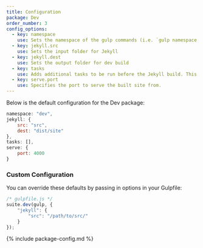 ```yaml
---
title: Configuration
package: Dev
order_number: 3
config_options:
  - key: namespace
    use: Sets the namespace of the gulp commands (i.e. `gulp namespace:command`)
  - key: jekyll.src
    use: Sets the input folder for Jekyll
  - key: jekyll.dest
    use: Sets the output folder for dev build
  - key: tasks
    use: Adds additional tasks to be run before the Jekyll build. This is useful for reducing build time in Jekyll.
  - key: serve.port
    use: Specifies the port to serve the built site from.
---
```

Below is the default configuration for the Dev package:

```js
namespace: "dev",
jekyll: {
    src: "src",
    dest: "dist/site"
},
tasks: [],
serve: {
    port: 4000
}
```

### Custom Configuration

You can override these defaults by passing in options in your Gulpfile:

```js
/* gulpfile.js */
suite.dev(gulp, {
    "jekyll": {
        "src": "/path/to/src/"
    }
});
```

{% include package-config.md %}

